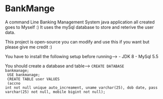 # BankMange
A command Line Banking Management System java application all created goes to Myself :)
It uses the mySql database to store and reterive the user data. 

This project is open-source you can modify and use this if you want 
but please give me credit :)

You have to install the following setup before running-->
    - JDK 8
    - MySql 5.5
    
You should create a database and table-->
    <code>CREATE DATABASE bankmanage;<br>
          USE bankmanage;<br>
          CREATE TABLE user VALUES<br>
          (accno int not null unique auto_increament, uname varchar(25), dob date, pass varchar(25) not null, mobile bigint not null);<code>
